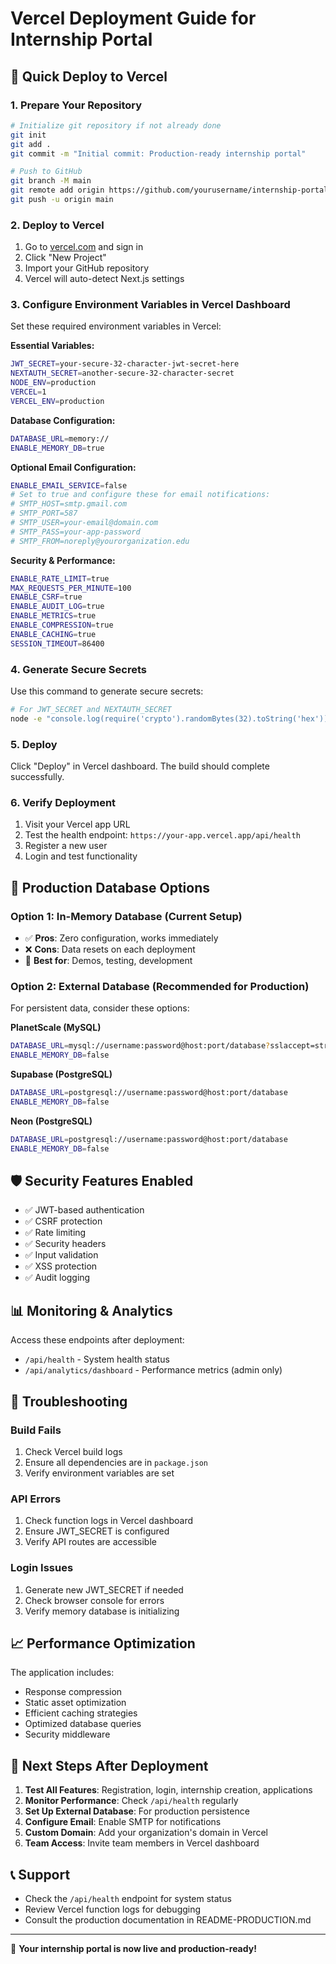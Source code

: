 # Vercel Deployment Guide for Internship Portal

## 🚀 Quick Deploy to Vercel

### 1. Prepare Your Repository
```bash
# Initialize git repository if not already done
git init
git add .
git commit -m "Initial commit: Production-ready internship portal"

# Push to GitHub
git branch -M main
git remote add origin https://github.com/yourusername/internship-portal.git
git push -u origin main
```

### 2. Deploy to Vercel
1. Go to [vercel.com](https://vercel.com) and sign in
2. Click "New Project"
3. Import your GitHub repository
4. Vercel will auto-detect Next.js settings

### 3. Configure Environment Variables in Vercel Dashboard
Set these required environment variables in Vercel:

**Essential Variables:**
```bash
JWT_SECRET=your-secure-32-character-jwt-secret-here
NEXTAUTH_SECRET=another-secure-32-character-secret
NODE_ENV=production
VERCEL=1
VERCEL_ENV=production
```

**Database Configuration:**
```bash
DATABASE_URL=memory://
ENABLE_MEMORY_DB=true
```

**Optional Email Configuration:**
```bash
ENABLE_EMAIL_SERVICE=false
# Set to true and configure these for email notifications:
# SMTP_HOST=smtp.gmail.com
# SMTP_PORT=587
# SMTP_USER=your-email@domain.com
# SMTP_PASS=your-app-password
# SMTP_FROM=noreply@yourorganization.edu
```

**Security & Performance:**
```bash
ENABLE_RATE_LIMIT=true
MAX_REQUESTS_PER_MINUTE=100
ENABLE_CSRF=true
ENABLE_AUDIT_LOG=true
ENABLE_METRICS=true
ENABLE_COMPRESSION=true
ENABLE_CACHING=true
SESSION_TIMEOUT=86400
```

### 4. Generate Secure Secrets
Use this command to generate secure secrets:
```bash
# For JWT_SECRET and NEXTAUTH_SECRET
node -e "console.log(require('crypto').randomBytes(32).toString('hex'))"
```

### 5. Deploy
Click "Deploy" in Vercel dashboard. The build should complete successfully.

### 6. Verify Deployment
1. Visit your Vercel app URL
2. Test the health endpoint: `https://your-app.vercel.app/api/health`
3. Register a new user
4. Login and test functionality

## 🔧 Production Database Options

### Option 1: In-Memory Database (Current Setup)
- ✅ **Pros**: Zero configuration, works immediately
- ❌ **Cons**: Data resets on each deployment
- 🎯 **Best for**: Demos, testing, development

### Option 2: External Database (Recommended for Production)
For persistent data, consider these options:

**PlanetScale (MySQL)**
```bash
DATABASE_URL=mysql://username:password@host:port/database?sslaccept=strict
ENABLE_MEMORY_DB=false
```

**Supabase (PostgreSQL)**
```bash
DATABASE_URL=postgresql://username:password@host:port/database
ENABLE_MEMORY_DB=false
```

**Neon (PostgreSQL)**
```bash
DATABASE_URL=postgresql://username:password@host:port/database
ENABLE_MEMORY_DB=false
```

## 🛡️ Security Features Enabled

- ✅ JWT-based authentication
- ✅ CSRF protection
- ✅ Rate limiting
- ✅ Security headers
- ✅ Input validation
- ✅ XSS protection
- ✅ Audit logging

## 📊 Monitoring & Analytics

Access these endpoints after deployment:
- `/api/health` - System health status
- `/api/analytics/dashboard` - Performance metrics (admin only)

## 🚨 Troubleshooting

### Build Fails
1. Check Vercel build logs
2. Ensure all dependencies are in `package.json`
3. Verify environment variables are set

### API Errors
1. Check function logs in Vercel dashboard
2. Ensure JWT_SECRET is configured
3. Verify API routes are accessible

### Login Issues
1. Generate new JWT_SECRET if needed
2. Check browser console for errors
3. Verify memory database is initializing

## 📈 Performance Optimization

The application includes:
- Response compression
- Static asset optimization
- Efficient caching strategies
- Optimized database queries
- Security middleware

## 🎯 Next Steps After Deployment

1. **Test All Features**: Registration, login, internship creation, applications
2. **Monitor Performance**: Check `/api/health` regularly
3. **Set Up External Database**: For production persistence
4. **Configure Email**: Enable SMTP for notifications
5. **Custom Domain**: Add your organization's domain in Vercel
6. **Team Access**: Invite team members in Vercel dashboard

## 📞 Support

- Check the `/api/health` endpoint for system status
- Review Vercel function logs for debugging
- Consult the production documentation in README-PRODUCTION.md

---

🎉 **Your internship portal is now live and production-ready!**